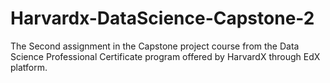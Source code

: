# Harvardx-DataScience-Capstone-2
The Second assignment in the Capstone project course from the Data Science Professional Certificate program offered by HarvardX through EdX platform.
